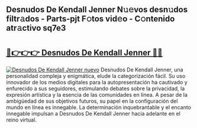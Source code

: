 ## Desnudos De Kendall Jenner N𝚞𝚎vos desn𝚞dos filtr𝚊dos - Parts-pjt F𝚘tos vid𝚎o - C𝚘ntenido atr𝚊ctivo sq7e3

# <h2><a href="http://mb6ux55.tromn.icu/?c=Desnudos+De+Kendall+Jenner">🔗👉👉👉 Desnudos De Kendall Jenner 🔗🔗</a></h2>

[![Desnudos De Kendall Jenner nuevo](https://i.imgur.com/pEAQMta.gif)](http://mb6ux55.tromn.icu/?c=Desnudos+De+Kendall+Jenner)
Desnudos De Kendall Jenner, una personalidad compleja y enigmática, elude la categorización fácil. Su uso innovador de los medios digitales para la autopresentación ha cautivado y enfurecido a sus seguidores, estimulando debates sobre la privacidad, la expresión artística y la esencia de las comunidades en línea. A pesar de la ambigüedad de sus objetivos futuros, su papel en la configuración del mundo en línea es innegable. La determinación inquebrantable y el encanto innegable impulsan a Desnudos De Kendall Jenner hacia adelante en el reino virtual.
